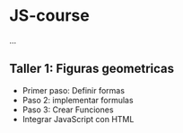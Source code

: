 # JS-course

...
## Taller 1: Figuras geometricas
- Primer paso: Definir formas
- Paso 2: implementar formulas
- Paso 3: Crear Funciones
- Integrar JavaScript con HTML
